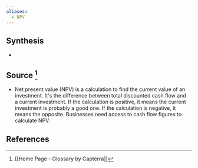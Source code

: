 ```yaml
---
aliases:
  - NPV
---
```

## Synthesis
- 
## Source [^1]
- Net present value (NPV) is a calculation to find the current value of an investment. It's the difference between total discounted cash flow and a current investment. If the calculation is positive, it means the current investment is probably a good one. If the calculation is negative, it means the opposite. Businesses need access to cash flow figures to calculate NPV.
## References

[^1]: [[Home Page - Glossary by Capterra]]